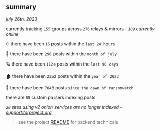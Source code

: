 
## summary
_july 26th, 2023_

currently tracking `155` groups across `276` relays & mirrors - _`109` currently online_

⏲ there have been `16` posts within the `last 24 hours`

🦈 there have been `296` posts within the `month of july`

🪐 there have been `1124` posts within the `last 90 days`

🏚 there have been `2352` posts within the `year of 2023`

🦕 there have been `7043` posts `since the dawn of ransomwatch`

there are `85` custom parsers indexing posts

_`20` sites using v2 onion services are no longer indexed - [support.torproject.org](https://support.torproject.org/onionservices/v2-deprecation/)_

> see the project [README](https://github.com/joshhighet/ransomwatch#ransomwatch--) for backend technicals
